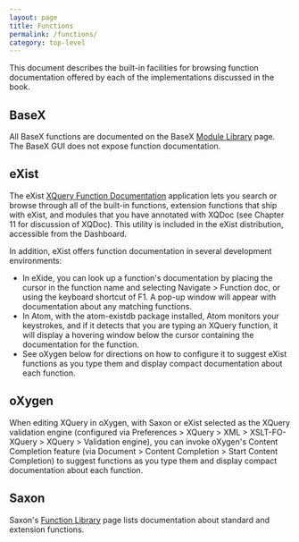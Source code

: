 ```yaml
---
layout: page
title: Functions
permalink: /functions/
category: top-level
---
```


This document describes the built-in facilities for browsing function documentation offered by each of the implementations discussed in the book.

## BaseX

All BaseX functions are documented on the BaseX [Module Library](http://docs.basex.org/wiki/Module_Library) page. The BaseX GUI does not expose function documentation. 

## eXist

The eXist [XQuery Function Documentation](https://exist-db.org/exist/apps/fundocs/index.html) application lets you search or browse through all of the built-in functions, extension functions that ship with eXist, and modules that you have annotated with XQDoc (see Chapter 11 for discussion of XQDoc). This utility is included in the eXist distribution, accessible from the Dashboard.

In addition, eXist offers function documentation in several development environments:

- In eXide, you can look up a function's documentation by placing the cursor in the function name and selecting Navigate > Function doc, or using the keyboard shortcut of F1. A pop-up window will appear with documentation about any matching functions.
- In Atom, with the atom-existdb package installed, Atom monitors your keystrokes, and if it detects that you are typing an XQuery function, it will display a hovering window below the cursor containing the documentation for the function.
- See oXygen below for directions on how to configure it to suggest eXist functions as you type them and display compact documentation about each function.

## oXygen

When editing XQuery in oXygen, with Saxon or eXist selected as the XQuery validation engine (configured via Preferences > XQuery > XML > XSLT-FO-XQuery > XQuery > Validation engine), you can invoke oXygen's Content Completion feature (via Document > Content Completion > Start Content Completion) to suggest functions as you type them and display compact documentation about each function.

## Saxon

Saxon's [Function Library](https://www.saxonica.com/html/documentation/functions/) page lists documentation about standard and extension functions.